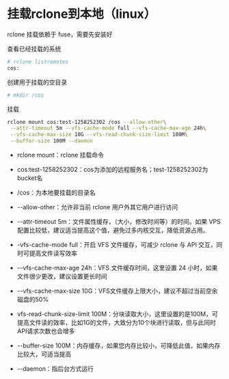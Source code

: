 # 挂载rclone到本地（linux）

rclone 挂载依赖于 fuse，需要先安装好

查看已经挂载的系统

```bash
# rclone listremotes
cos:
```

创建用于挂载的空目录

```bash
# mkdir /cos

```

挂载

```bash
rclone mount cos:test-1258252302 /cos --allow-other\
 --attr-timeout 5m --vfs-cache-mode full --vfs-cache-max-age 24h\
 --vfs-cache-max-size 10G --vfs-read-chunk-size-limit 100M\
 --buffer-size 100M --daemon
```

*   rclone mount：rclone 挂载命令

*   cos:test-1258252302：cos为添加的远程服务名；test-1258252302为bucket名

*   /cos：为本地要挂载的目录名

*   \--allow-other：允许非当前 rclone 用户外其它用户进行访问

*   \--attr-timeout 5m：文件属性缓存，（大小，修改时间等）的时间。如果 VPS 配置比较低，建议适当提高这个值，避免过多内核交互，降低资源占用。

*   \-vfs-cache-mode full：开启 VFS 文件缓存，可减少 rclone 与 API 交互，同时可提高文件读写效率

*   \--vfs-cache-max-age 24h：VFS 文件缓存时间，这里设置 24 小时，如果文件很少更改，建议设置更长时间

*   \--vfs-cache-max-size 10G：VFS文件缓存上限大小，建议不超过当前空余磁盘的50%

*   vfs-read-chunk-size-limit 100M：分块读取大小，这里设置的是100M，可提高文件读的效率，比如1G的文件，大致分为10个块进行读取，但与此同时API请求次数也会增多

*   \--buffer-size 100M：内存缓存，如果您内存比较小，可降低此值，如果内存比较大，可适当提高

*   \--daemon：指后台方式运行

